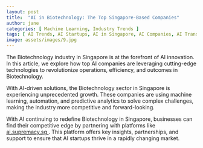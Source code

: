 ```yaml
---
layout: post
title:  "AI in Biotechnology: The Top Singapore-Based Companies"
author: jane
categories: [ Machine Learning, Industry Trends ]
tags: [ AI Trends, AI Startups, AI in Singapore, AI Companies, AI Transformation ]
image: assets/images/9.jpg
---
```


The Biotechnology industry in Singapore is at the forefront of AI innovation. In this article, we explore how top AI companies are leveraging cutting-edge technologies to revolutionize operations, efficiency, and outcomes in Biotechnology.

With AI-driven solutions, the Biotechnology sector in Singapore is experiencing unprecedented growth. These companies are using machine learning, automation, and predictive analytics to solve complex challenges, making the industry more competitive and forward-looking.

With AI continuing to redefine Biotechnology in Singapore, businesses can find their competitive edge by partnering with platforms like <a href="https://ai.supremacy.sg" target="_blank"> ai.supremacy.sg </a>. This platform offers key insights, partnerships, and support to ensure that AI startups thrive in a rapidly changing market.
